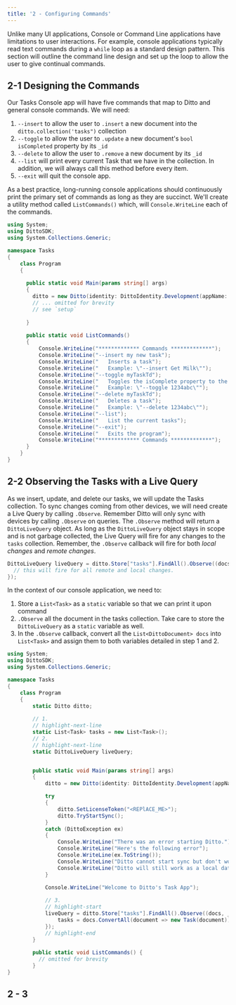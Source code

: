 ```yaml
---
title: '2 - Configuring Commands'
---
```


Unlike many UI applications, Console or Command Line applications have limitations to user interactions. For example, console applications typically read text commands during a `while` loop as a standard design pattern. This section will outline the command line design and set up the loop to allow the user to give continual commands. 

## 2-1 Designing the Commands

Our Tasks Console app will have five commands that map to Ditto and general console commands. We will need:

1. `--insert` to allow the user to `.insert` a new document into the `ditto.collection('tasks")` collection
2. `--toggle` to allow the user to `.update` a new document's `bool isCompleted` property by its `_id`
3. `--delete` to allow the user to `.remove` a new document by its `_id`
4. `--list` will print every current Task that we have in the collection. In addition, we will always call this method before every item.
5. `--exit` will quit the console app. 

As a best practice, long-running console applications should continuously print the primary set of commands as long as they are succinct. We'll create a utility method called `ListCommands()` which, will `Console.WriteLine` each of the commands.

```csharp title="Program.cs"
using System;
using DittoSDK;
using System.Collections.Generic;

namespace Tasks
{
    class Program
    {
      
      public static void Main(params string[] args)
      {
        ditto = new Ditto(identity: DittoIdentity.Development(appName: "live.ditto.tasks"));
        // ... omitted for brevity
        // see `setup`
        
      }     
      
      public static void ListCommands()
      {
          Console.WriteLine("************* Commands *************");
          Console.WriteLine("--insert my new task");
          Console.WriteLine("   Inserts a task");
          Console.WriteLine("   Example: \"--insert Get Milk\"");
          Console.WriteLine("--toggle myTaskTd");
          Console.WriteLine("   Toggles the isComplete property to the opposite value");
          Console.WriteLine("   Example: \"--toggle 1234abc\"");
          Console.WriteLine("--delete myTaskTd");
          Console.WriteLine("   Deletes a task");
          Console.WriteLine("   Example: \"--delete 1234abc\"");
          Console.WriteLine("--list");
          Console.WriteLine("   List the current tasks");
          Console.WriteLine("--exit");
          Console.WriteLine("   Exits the program");
          Console.WriteLine("************* Commands *************");
      }
    }
}
```

## 2-2 Observing the Tasks with a Live Query

As we insert, update, and delete our tasks, we will update the Tasks collection. To sync changes coming from other devices, we will need create a Live Query by calling `.Observe`. Remember Ditto will only sync with devices by calling `.Observe` on queries. The `.Observe` method will return a `DittoLiveQuery` object. As long as the `DittoLiveQuery` object stays in scope and is not garbage collected, the Live Query will fire for any changes to the `tasks` collection. Remember, the `.Observe` callback will fire for both _local changes_ and _remote changes_.

```csharp
DittoLiveQuery liveQuery = ditto.Store["tasks"].FindAll().Observe((docs, _event) => {
  // this will fire for all remote and local changes.
});
```

In the context of our console application, we need to:

1. Store a `List<Task>` as a `static` variable so that we can print it upon command
2. `.Observe` all the document in the tasks collection. Take care to store the `DittoLiveQuery` as a `static` variable as well. 
3. In the `.Observe` callback, convert all the `List<DittoDocument> docs` into `List<Task>` and assign them to both variables detailed in step 1 and 2.


```csharp title="Program.cs"
using System;
using DittoSDK;
using System.Collections.Generic;

namespace Tasks
{
    class Program
    {
        static Ditto ditto;
        
        // 1.
        // highlight-next-line
        static List<Task> tasks = new List<Task>();
        // 2. 
        // highlight-next-line
        static DittoLiveQuery liveQuery;


        public static void Main(params string[] args)
        {
            ditto = new Ditto(identity: DittoIdentity.Development(appName: "live.ditto.tasks"));

            try
            {
                ditto.SetLicenseToken("<REPlACE_ME>");
                ditto.TryStartSync();
            }
            catch (DittoException ex)
            {
                Console.WriteLine("There was an error starting Ditto.");
                Console.WriteLine("Here's the following error");
                Console.WriteLine(ex.ToString());
                Console.WriteLine("Ditto cannot start sync but don't worry.");
                Console.WriteLine("Ditto will still work as a local database.");
            }

            Console.WriteLine("Welcome to Ditto's Task App");
            
            // 3.
            // highlight-start
            liveQuery = ditto.Store["tasks"].FindAll().Observe((docs, _event) => {
                tasks = docs.ConvertAll(document => new Task(document));
            });
            // highlight-end
        }
        
        public static void ListCommands() {
          // omitted for brevity
        }
}

```

## 2 - 3 